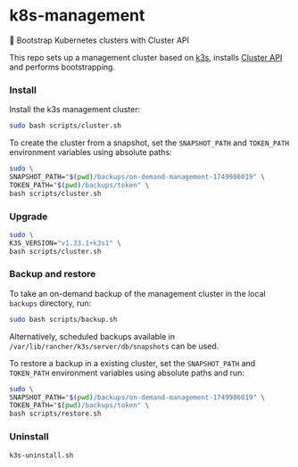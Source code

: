 # k8s-management
🐢 Bootstrap Kubernetes clusters with Cluster API

This repo sets up a management cluster based on [k3s](https://github.com/k3s-io/k3s/), installs [Cluster API](https://github.com/kubernetes-sigs/cluster-api) and performs bootstrapping.

### Install

Install the k3s management cluster:

```bash
sudo bash scripts/cluster.sh
```

To create the cluster from a snapshot, set the `SNAPSHOT_PATH` and `TOKEN_PATH` environment variables using absolute paths:

```bash
sudo \
SNAPSHOT_PATH="$(pwd)/backups/on-demand-management-1749986019" \
TOKEN_PATH="$(pwd)/backups/token" \
bash scripts/cluster.sh
```

### Upgrade

```bash
sudo \
K3S_VERSION="v1.33.1+k3s1" \
bash scripts/cluster.sh
```

### Backup and restore

To take an on-demand backup of the management cluster in the local `backups` directory, run:

```bash
sudo bash scripts/backup.sh
```
Alternatively, scheduled backups available in `/var/lib/rancher/k3s/server/db/snapshots` can be used.

To restore a backup in a existing cluster, set the `SNAPSHOT_PATH` and `TOKEN_PATH` environment variables using absolute paths and run:

```bash
sudo \
SNAPSHOT_PATH="$(pwd)/backups/on-demand-management-1749986019" \
TOKEN_PATH="$(pwd)/backups/token" \
bash scripts/restore.sh
```

### Uninstall

```bash
k3s-uninstall.sh
``` 